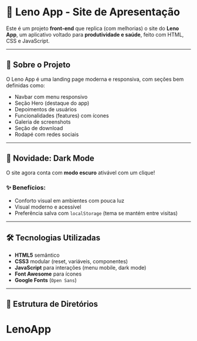 # 📱 Leno App - Site de Apresentação

Este é um projeto **front-end** que replica (com melhorias) o site do **Leno App**, um aplicativo voltado para **produtividade e saúde**, feito com HTML, CSS e JavaScript.

---

## 🚀 Sobre o Projeto

O Leno App é uma landing page moderna e responsiva, com seções bem definidas como:

- Navbar com menu responsivo
- Seção Hero (destaque do app)
- Depoimentos de usuários
- Funcionalidades (features) com ícones
- Galeria de screenshots
- Seção de download
- Rodapé com redes sociais

---

## 🌙 Novidade: Dark Mode

O site agora conta com **modo escuro** ativável com um clique!

### ✨ Benefícios:
- Conforto visual em ambientes com pouca luz
- Visual moderno e acessível
- Preferência salva com `localStorage` (tema se mantém entre visitas)

---

## 🛠 Tecnologias Utilizadas

- **HTML5** semântico
- **CSS3** modular (reset, variáveis, componentes)
- **JavaScript** para interações (menu mobile, dark mode)
- **Font Awesome** para ícones
- **Google Fonts** (`Open Sans`)

---

## 📁 Estrutura de Diretórios

# LenoApp
